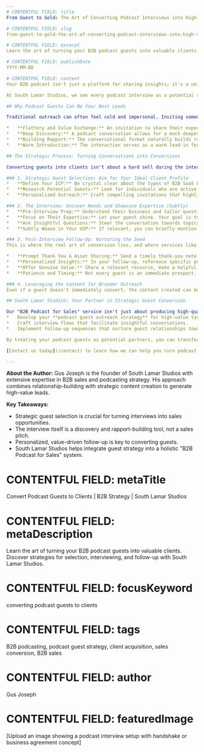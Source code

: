 ```yaml
---
# CONTENTFUL FIELD: title
From Guest to Gold: The Art of Converting Podcast Interviews into High-Value Clients

# CONTENTFUL FIELD: slug
from-guest-to-gold-the-art-of-converting-podcast-interviews-into-high-value-clients

# CONTENTFUL FIELD: excerpt
Learn the art of turning your B2B podcast guests into valuable clients. Discover strategies for selection, interviewing, and follow-up with South Lamar Studios.

# CONTENTFUL FIELD: publishDate
YYYY-MM-DD

# CONTENTFUL FIELD: content
Your B2B podcast isn't just a platform for sharing insights; it's a unique opportunity to build relationships with potential high-value clients. Inviting executives from your target B2B SaaS companies as guests can be a powerful, organic way to initiate sales conversations. But how do you effectively master **turning podcast guests into clients**? It's an art that combines strategic selection, insightful interviewing, and meticulous follow-up.

At South Lamar Studios, we see every podcast interview as a potential stepping stone towards a new client relationship. It's about creating a genuine connection and demonstrating value, long before any sales pitch is made.

## Why Podcast Guests Can Be Your Best Leads

Traditional outreach can often feel cold and impersonal. Inviting someone to be a guest on your podcast, however, offers several advantages:

*   **Flattery and Value Exchange:** An invitation to share their expertise is often well-received. You're offering them a platform, which is a value exchange from the outset.
*   **Deep Discovery:** A podcast conversation allows for a much deeper understanding of a guest's business, challenges, and priorities than a typical discovery call. [Castmagic also highlights the importance of this deepened connection for lead generation.](https://www.castmagic.io/post/leveraging-podcasts-for-b2b-lead-generation-strategies-and-best-practices)
*   **Building Rapport:** The conversational format naturally builds rapport and trust.
*   **Warm Introduction:** The interaction serves as a warm lead-in for future sales conversations, should there be a mutual fit.

## The Strategic Process: Turning Conversations into Conversions

Converting guests into clients isn't about a hard sell during the interview. It's a nuanced process:

### 1. Strategic Guest Selection: Aim for Your Ideal Client Profile
*   **Define Your ICP:** Be crystal clear about the types of B2B SaaS businesses (and the specific roles within them – CEOs, CMOs, Founders) you want to attract.
*   **Research Potential Guests:** Look for individuals who are active in your industry, have interesting insights to share, and whose companies align with your target audience.
*   **Personalized Outreach:** Craft compelling invitations that highlight why *they* would be a great guest for *your* specific audience and podcast focus. This aligns with a [strategic approach to guest outreach](/blog/beyond-cold-calls-strategic-podcast-guest-outreach) rather than scattershot invitations.

### 2. The Interview: Uncover Needs and Showcase Expertise (Subtly)
*   **Pre-Interview Prep:** Understand their business and tailor questions accordingly.
*   **Focus on Their Expertise:** Let your guest shine. Your goal is to learn from them and provide value to your (and their) audience.
*   **Ask Insightful Questions:** Steer the conversation towards topics that allow them to discuss their challenges and aspirations – areas where your services could potentially provide solutions. This is where the qualification happens organically.
*   **Subtly Weave in Your USP:** If relevant, you can briefly mention how your approach or system (like South Lamar Studios' "B2B Podcast for Sales" system) addresses common issues in the space, without directly pitching to the guest.

### 3. Post-Interview Follow-Up: Nurturing the Seed
This is where the real art of conversion lies, and where services like our Sales Premium offering (which includes outbound messaging) can be invaluable. [Content Allies notes that some B2B podcasts achieve a 10% guest-to-client conversion rate.](https://contentallies.com/learn/b2b-podcast-sales-lead-generation)

*   **Prompt Thank You & Asset Sharing:** Send a timely thank-you note and share the episode links and any promotional materials once live.
*   **Personalized Insights:** In your follow-up, reference specific points from your conversation. For example, "I really enjoyed our discussion on X, and it reminded me of how we helped a similar company achieve Y."
*   **Offer Genuine Value:** Share a relevant resource, make a helpful introduction, or offer a brief, no-obligation chat to explore a specific challenge they mentioned in more detail.
*   **Patience and Timing:** Not every guest is an immediate prospect. Nurture the relationship. The goal is to be top-of-mind when they *are* ready for your services.

### 4. Leveraging the Content for Broader Outreach
Even if a guest doesn't immediately convert, the content created can be used to attract similar prospects. Share clips, quotes, and key takeaways on social media (especially LinkedIn for B2B), tagging your guest and their company. This extends the reach and showcases the caliber of individuals you engage with.

## South Lamar Studios: Your Partner in Strategic Guest Conversion

Our "B2B Podcast for Sales" service isn't just about producing high-quality audio. It's about integrating your podcast into your sales strategy. It's about understanding [the real ROI of these efforts](/blog/the-real-roi-of-b2b-podcasting-beyond-downloads-to-dollars) beyond simple download numbers. We help you:
*   Develop your **podcast guest outreach strategy** for high-value targets.
*   Craft interview flows that facilitate insightful conversations.
*   Implement follow-up sequences that nurture guest relationships towards sales opportunities.

By treating your podcast guests as potential partners, you can transform your show into a consistent source of high-quality leads and, ultimately, new clients.

[Contact us today](/contact) to learn how we can help you turn podcast interviews into profitable client relationships.

---
```

**About the Author:** Gus Joseph is the founder of South Lamar Studios with extensive expertise in B2B sales and podcasting strategy. His approach combines relationship-building with strategic content creation to generate high-value leads.

**Key Takeaways:**
*   Strategic guest selection is crucial for turning interviews into sales opportunities.
*   The interview itself is a discovery and rapport-building tool, not a sales pitch.
*   Personalized, value-driven follow-up is key to converting guests.
*   South Lamar Studios helps integrate guest strategy into a holistic "B2B Podcast for Sales" system.

# CONTENTFUL FIELD: metaTitle
Convert Podcast Guests to Clients | B2B Strategy | South Lamar Studios

# CONTENTFUL FIELD: metaDescription
Learn the art of turning your B2B podcast guests into valuable clients. Discover strategies for selection, interviewing, and follow-up with South Lamar Studios.

# CONTENTFUL FIELD: focusKeyword
converting podcast guests to clients

# CONTENTFUL FIELD: tags
B2B podcasting, podcast guest strategy, client acquisition, sales conversion, B2B sales

# CONTENTFUL FIELD: author
Gus Joseph

# CONTENTFUL FIELD: featuredImage
[Upload an image showing a podcast interview setup with handshake or business agreement concept] 